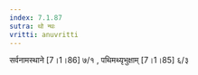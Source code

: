```yaml
---
index: 7.1.87
sutra: थो न्थः
vritti: anuvritti
---
```


सर्वनामस्थाने [7।1।86] ७/१ , पथिमथ्यृभुक्षाम् [7।1।85] ६/३ 